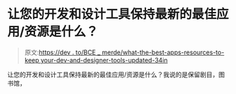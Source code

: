 # 让您的开发和设计工具保持最新的最佳应用/资源是什么？

> 原文:[https://dev . to/BCE _ merde/what-the-best-apps-resources-to-keep your-dev-and-designer-tools-updated-34in](https://dev.to/bce_merde/what-are-the-best-apps-resources-to-keep-your-dev-and-designer-tools-updated-34in)

让您的开发和设计工具保持最新的最佳应用/资源是什么？我说的是保留剧目，图书馆，